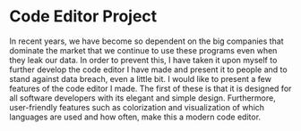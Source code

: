 # Code Editor Project

In recent years, we have become so dependent on the big companies that dominate the market that we continue to use these programs even when they leak our data. In order to prevent this, I have taken it upon myself to further develop the code editor I have made and present it to people and to stand against data breach, even a little bit.
I would like to present a few features of the code editor I made. The first of these is that it is designed for all software developers with its elegant and simple design. Furthermore, user-friendly features such as colorization and visualization of which languages are used and how often, make this a modern code editor.